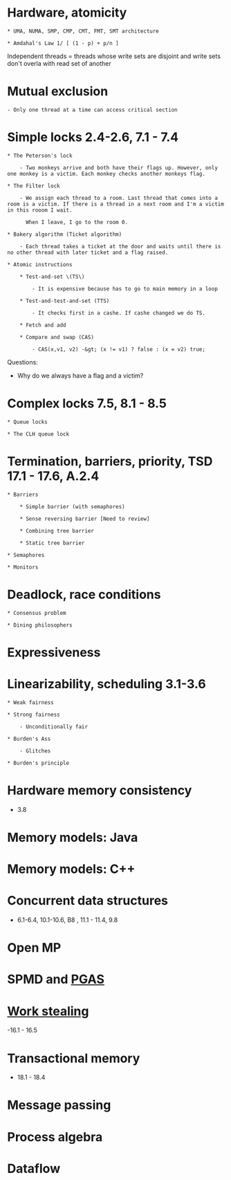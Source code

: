 # Hardware, atomicity

    * UMA, NUMA, SMP, CMP, CMT, FMT, SMT architecture

    * Amdahal's Law 1/ [ (1 - p) + p/n ]


Independent threads = threads whose write sets are disjoint and write sets don't overla with read set of another



# Mutual exclusion

    - Only one thread at a time can access critical section

    

# Simple locks 2.4-2.6, 7.1 - 7.4 

    * The Peterson's lock

        - Two monkeys arrive and both have their flags up. However, only one monkey is a victim. Each monkey checks another monkeys flag.

    * The Filter lock

        - We assign each thread to a room. Last thread that comes into a room is a victim. If there is a thread in a next room and I'm a victim in this rooom I wait.

          When I leave, I go to the room 0.

    * Bakery algorithm (Ticket algorithm)

        - Each thread takes a ticket at the door and waits until there is no other thread with later ticket and a flag raised.

    * Atomic instructions

        * Test-and-set \(TS\)

            - It is expensive because has to go to main memory in a loop

        * Test-and-test-and-set (TTS)

            - It checks first in a cashe. If cashe changed we do TS.

        * Fetch and add

        * Compare and swap (CAS)

            - CAS(x,v1, v2) -&gt; (x != v1) ? false : (x = v2) true; 

Questions:

- Why do we always have a flag and a victim?



# Complex locks 7.5, 8.1 - 8.5

    * Queue locks

    * The CLH queue lock



# Termination, barriers, priority, TSD 17.1 - 17.6, A.2.4


    * Barriers 

        * Simple barrier (with semaphores)

        * Sense reversing barrier [Need to review]

        * Combining tree barrier

        * Static tree barrier 

    * Semaphores

    * Monitors

# Deadlock, race conditions

    * Consensus problem

    * Dining philosophers



# Expressiveness



# Linearizability, scheduling 3.1-3.6

    * Weak fairness

    * Strong fairness

        - Unconditionally fair

    * Burden's Ass

        - Glitches

    * Burden's principle

  

# Hardware memory consistency 
- 3.8

# Memory models: Java

# Memory models: C++

# Concurrent data structures
- 6.1-6.4, 10.1-10.6, B8 , 11.1 - 11.4, 9.8
# Open MP

# SPMD and [PGAS](/pgas.md)

# [Work stealing](/work_stealing.md)
-16.1 - 16.5
# Transactional memory
- 18.1 - 18.4

# Message passing 

# Process algebra

# Dataflow
